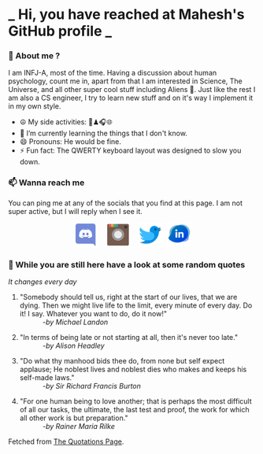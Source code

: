 # **_ Hi, you have reached at Mahesh's GitHub profile _**
### 🌸 About me ?
I am INFJ-A, most of the time. Having a discussion about human psychology, count me in, apart from that I am interested in Science, The Universe, and all other super cool stuff including Aliens 🤫. Just like the rest I am also a CS engineer, I try to learn new stuff and on it's way I implement it in my own style. 
- ☮ My side activities: 🎨♟🎧🌐
- 🌱 I’m currently learning the things that I don't know.
- 😄 Pronouns: He would be fine.
- ⚡ Fun fact: The QWERTY keyboard layout was designed to slow you down.

### 📫 Wanna reach me
You can ping me at any of the socials that you find at this page. I am not super active, but I will reply when I see it.
<p align="center">
<a href="https://discordapp.com/users/733328856957714472"><img src="./Assets/Papirus-Team-Papirus-Apps-Discord.svg" height="50px" width="50px" ></a>&nbsp; &nbsp;  
<a href ="https://instagram.com/obl1v_on"><img src="./Assets/Papirus-Team-Papirus-Apps-Instagram.svg" height="50px" width="50px" ></a>&nbsp;  &nbsp; 
<a href ="https://twitter.com/MaheshN2000"><img src="./Assets/Papirus-Team-Papirus-Apps-Twitter.svg" height ="50px" width="50px" ></a>&nbsp;
<a href ="https://linkedin.com/in/mahesh2000"><img src="./Assets/in.png" height ="50px" width="50px" ></a>

</p>



### 🔰 While you are still here have a look at some random quotes
*It changes every day*

<!-- BLOG-POST-LIST:START -->
 1.  "Somebody should tell us, right at the start of our lives, that we are dying. Then we might live life to the limit, every minute of every day. Do it! I say. Whatever you want to do, do it now!" <br> &emsp;&emsp;&emsp; <i>-by Michael Landon</i> 

 2.  "In terms of being late or not starting at all, then it's never too late." <br> &emsp;&emsp;&emsp; <i>-by Alison Headley</i> 

 3.  "Do what thy manhood bids thee do, from none but self expect applause; He noblest lives and noblest dies who makes and keeps his self-made laws." <br> &emsp;&emsp;&emsp; <i>-by Sir Richard Francis Burton</i> 

 4.  "For one human being to love another; that is perhaps the most difficult of all our tasks, the ultimate, the last test and proof, the work for which all other work is but preparation." <br> &emsp;&emsp;&emsp; <i>-by Rainer Maria Rilke</i> 
<!-- BLOG-POST-LIST:END -->
Fetched from <a href="http://www.quotationspage.com/data/mqotd.rss"> The Quotations Page</a>.
<!-- The above quotes are fetched from " http://www.quotationspage.com/data/mqotd.rss " and the github action used was gautamkrishnar/blog-post-workflow@master -->
